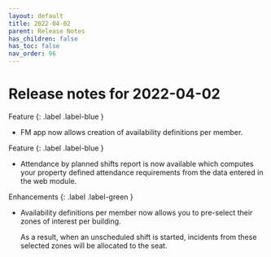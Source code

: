 ```yaml
---
layout: default
title: 2022-04-02
parent: Release Notes
has_children: false
has_toc: false
nav_order: 96
---
```


# Release notes for 2022-04-02

Feature
{: .label .label-blue }
- FM app now allows creation of availability definitions per member. 

Feature
{: .label .label-blue }
- Attendance by planned shifts report is now available which computes your property defined attendance requirements from the data entered in the web module.

Enhancements
{: .label .label-green }
- Availability definitions per member now allows you to pre-select their zones of interest per building. 

  As a result, when an unscheduled shift is started, incidents from these selected zones will be allocated to the seat.
